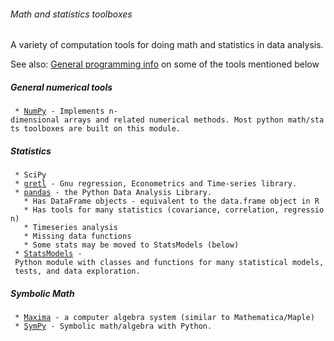 ###### Math and statistics toolboxes

A variety of computation tools for doing math and statistics in data
analysis.

See also: [General programming info](procedures:programming "wikilink")
on some of the tools mentioned below

##### General numerical tools

` * `[`NumPy`](procedures:numpytips "wikilink")` - Implements n-dimensional arrays and related numerical methods. Most python math/stats toolboxes are built on this module.`

##### Statistics

` * SciPy`\
` * `[`gretl`](http://gretl.sourceforge.net "wikilink")` - Gnu regression, Econometrics and Time-series library.`\
` * `[`pandas`](http://pandas.pydata.org "wikilink")` - the Python Data Analysis Library.`\
`   * Has DataFrame objects - equivalent to the data.frame object in R`\
`   * Has tools for many statistics (covariance, correlation, regression)`\
`   * Timeseries analysis`\
`   * Missing data functions`\
`   * Some stats may be moved to StatsModels (below)`\
` * `[`StatsModels`](http://statsmodels.sourceforge.net "wikilink")` - Python module with classes and functions for many statistical models, tests, and data exploration.`

##### Symbolic Math

` * `[`Maxima`](http://maxima.sourceforge.net/ "wikilink")` - a computer algebra system (similar to Mathematica/Maple)`\
` * `[`SymPy`](http://sympy.org/en/index.html "wikilink")` - Symbolic math/algebra with Python.`
